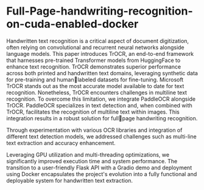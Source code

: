 # Full-Page-handwriting-recognition-on-cuda-enabled-docker
Handwritten text recognition is a critical aspect of document digitization, often relying on convolutional and recurrent neural networks alongside language models. This paper introduces TrOCR, an end-to-end framework that harnesses pre-trained Transformer models from HuggingFace to enhance text recognition. TrOCR demonstrates superior performance across both printed and handwritten text domains, leveraging synthetic data for pre-training and humanlabeled datasets for fine-tuning. Microsoft TrOCR stands out as the most accurate model available to date for text recognition. Nonetheless, TrOCR encounters challenges in multiline text recognition. To overcome this limitation, we integrate PaddleOCR alongside TrOCR. PaddleOCR specializes in text detection and, when combined with TrOCR, facilitates the recognition of multiline text within images. This integration results in a robust solution for fullpage handwriting recognition. 

Through experimentation with various OCR libraries and integration of different text detection models, we addressed challenges such as multi-line text
extraction and accuracy enhancement.

Leveraging GPU utilization and multi-threading optimizations, we significantly improved
execution time and system performance. The transition to a user-friendly Flask API with a
Gradio demo and deployment using Docker encapsulates the project's evolution into a fully
functional and deployable system for handwritten text extraction.
